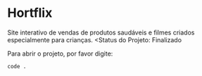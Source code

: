 # Hortflix
Site interativo de vendas de produtos saudáveis e filmes criados especialmente para crianças.
<Status do Projeto: Finalizado

Para abrir o projeto, por favor digite:

```
code .
```
